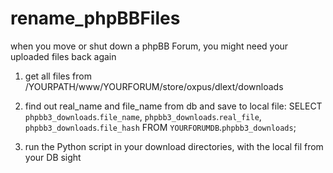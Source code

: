 # rename_phpBBFiles
when you move or shut down a phpBB Forum, you might need your uploaded files back again

1. get all files from /YOURPATH/www/YOURFORUM/store/oxpus/dlext/downloads

2. find out real_name and file_name from db and save to local file:
  SELECT 
    `phpbb3_downloads`.`file_name`,
    `phpbb3_downloads`.`real_file`,
    `phpbb3_downloads`.`file_hash`
  FROM `YOURFORUMDB`.`phpbb3_downloads`;

3. run the Python script in your download directories, with the local fil from your DB sight
